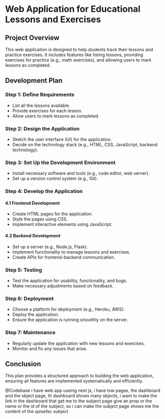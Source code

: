 # Web Application for Educational Lessons and Exercises

## Project Overview
This web application is designed to help students track their lessons and practice exercises. It includes features like listing lessons, providing exercises for practice (e.g., math exercises), and allowing users to mark lessons as completed.

## Development Plan

### Step 1: Define Requirements
- List all the lessons available.
- Provide exercises for each lesson.
- Allow users to mark lessons as completed.

### Step 2: Design the Application
- Sketch the user interface (UI) for the application.
- Decide on the technology stack (e.g., HTML, CSS, JavaScript, backend technology).

### Step 3: Set Up the Development Environment
- Install necessary software and tools (e.g., code editor, web server).
- Set up a version control system (e.g., Git).

### Step 4: Develop the Application
#### 4.1 Frontend Development
- Create HTML pages for the application.
- Style the pages using CSS.
- Implement interactive elements using JavaScript.

#### 4.2 Backend Development
- Set up a server (e.g., Node.js, Flask).
- Implement functionality to manage lessons and exercises.
- Create APIs for frontend-backend communication.

### Step 5: Testing
- Test the application for usability, functionality, and bugs.
- Make necessary adjustments based on feedback.

### Step 6: Deployment
- Choose a platform for deployment (e.g., Heroku, AWS).
- Deploy the application.
- Ensure the application is running smoothly on the server.

### Step 7: Maintenance
- Regularly update the application with new lessons and exercises.
- Monitor and fix any issues that arise.

## Conclusion
This plan provides a structured approach to building the web application, ensuring all features are implemented systematically and efficiently.








@Codebase  i have web app useing next js, i have tow pages, the dashboard and the sbject page, th dashboard shows many sbjects, i want to make the link in the dashboard that get me to the subject page give an prop or the name or the id of the subject, so i can make the subject page shows me the content of the spisefec subject 
